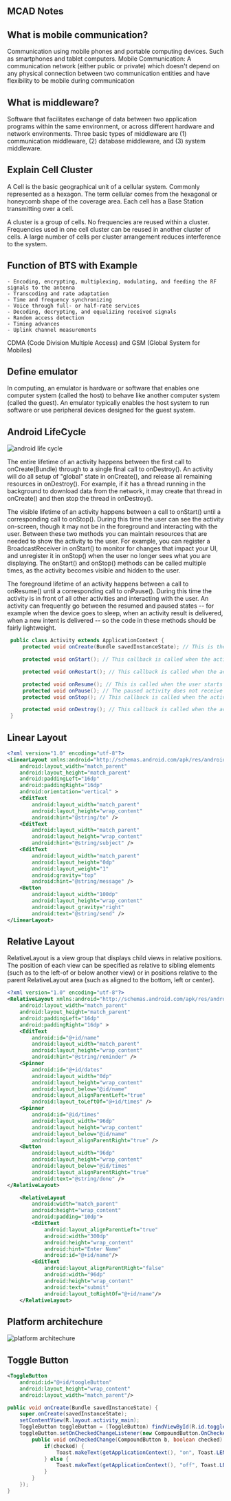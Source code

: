 ## MCAD Notes

## What is mobile communication?

Communication using mobile phones and portable computing devices. Such as smartphones and tablet computers.
Mobile Communication: A communication network (either public or private) which doesn't depend on any physical connection between two communication entities and have flexibility to be mobile during communication

## What is middleware?
Software that facilitates exchange of data between two application programs within the same environment, or across different hardware and network environments. Three basic types of middleware are (1) communication middleware, (2) database middleware, and (3) system middleware.

## Explain Cell Cluster
A Cell is the basic geographical unit of a cellular system. Commonly represented as a hexagon.
The term cellular comes from the hexagonal or honeycomb shape of the coverage area. Each cell has a Base Station transmitting over a cell.

A cluster is a group of cells. No frequencies are reused within a cluster. Frequencies used in one cell cluster can be reused in another cluster of cells. A large number of cells per cluster arrangement reduces interference to the system.

## Function of BTS with Example
    - Encoding, encrypting, multiplexing, modulating, and feeding the RF signals to the antenna
    - Transcoding and rate adaptation
    - Time and frequency synchronizing
    - Voice through full- or half-rate services
    - Decoding, decrypting, and equalizing received signals
    - Random access detection
    - Timing advances
    - Uplink channel measurements

CDMA (Code Division Multiple Access) and GSM (Global System for Mobiles)

## Define emulator
In computing, an emulator is hardware or software that enables one computer system (called the host) to behave like another computer system (called the guest). An emulator typically enables the host system to run software or use peripheral devices designed for the guest system.

## Android LifeCycle
![android life cycle](https://developer.android.com/images/activity_lifecycle.png)

The entire lifetime of an activity happens between the first call to onCreate(Bundle) through to a single final call to onDestroy(). An activity will do all setup of "global" state in onCreate(), and release all remaining resources in onDestroy(). For example, if it has a thread running in the background to download data from the network, it may create that thread in onCreate() and then stop the thread in onDestroy().

The visible lifetime of an activity happens between a call to onStart() until a corresponding call to onStop(). During this time the user can see the activity on-screen, though it may not be in the foreground and interacting with the user. Between these two methods you can maintain resources that are needed to show the activity to the user. For example, you can register a BroadcastReceiver in onStart() to monitor for changes that impact your UI, and unregister it in onStop() when the user no longer sees what you are displaying. The onStart() and onStop() methods can be called multiple times, as the activity becomes visible and hidden to the user.

The foreground lifetime of an activity happens between a call to onResume() until a corresponding call to onPause(). During this time the activity is in front of all other activities and interacting with the user. An activity can frequently go between the resumed and paused states -- for example when the device goes to sleep, when an activity result is delivered, when a new intent is delivered -- so the code in these methods should be fairly lightweight.

``` java
 public class Activity extends ApplicationContext {
     protected void onCreate(Bundle savedInstanceState); // This is the first callback and called when the activity is first created.

     protected void onStart(); // This callback is called when the activity becomes visible to the user.

     protected void onRestart(); // This callback is called when the activity restarts after stopping it.

     protected void onResume(); // This is called when the user starts interacting with the application.
     protected void onPause(); // The paused activity does not receive user input and cannot execute any code and called when the current activity is being paused and the previous activity is being resumed.
     protected void onStop(); // This callback is called when the activity is no longer visible.

     protected void onDestroy(); // This callback is called when the activity restarts after stopping it.
 }

```

## Linear Layout
``` xml
<?xml version="1.0" encoding="utf-8"?>
<LinearLayout xmlns:android="http://schemas.android.com/apk/res/android"
    android:layout_width="match_parent"
    android:layout_height="match_parent"
    android:paddingLeft="16dp"
    android:paddingRight="16dp"
    android:orientation="vertical" >
    <EditText
        android:layout_width="match_parent"
        android:layout_height="wrap_content"
        android:hint="@string/to" />
    <EditText
        android:layout_width="match_parent"
        android:layout_height="wrap_content"
        android:hint="@string/subject" />
    <EditText
        android:layout_width="match_parent"
        android:layout_height="0dp"
        android:layout_weight="1"
        android:gravity="top"
        android:hint="@string/message" />
    <Button
        android:layout_width="100dp"
        android:layout_height="wrap_content"
        android:layout_gravity="right"
        android:text="@string/send" />
</LinearLayout>
```

## Relative Layout

RelativeLayout is a view group that displays child views in relative positions. The position of each view can be specified as relative to sibling elements (such as to the left-of or below another view) or in positions relative to the parent RelativeLayout area (such as aligned to the bottom, left or center).

``` xml
<?xml version="1.0" encoding="utf-8"?>
<RelativeLayout xmlns:android="http://schemas.android.com/apk/res/android"
    android:layout_width="match_parent"
    android:layout_height="match_parent"
    android:paddingLeft="16dp"
    android:paddingRight="16dp" >
    <EditText
        android:id="@+id/name"
        android:layout_width="match_parent"
        android:layout_height="wrap_content"
        android:hint="@string/reminder" />
    <Spinner
        android:id="@+id/dates"
        android:layout_width="0dp"
        android:layout_height="wrap_content"
        android:layout_below="@id/name"
        android:layout_alignParentLeft="true"
        android:layout_toLeftOf="@+id/times" />
    <Spinner
        android:id="@id/times"
        android:layout_width="96dp"
        android:layout_height="wrap_content"
        android:layout_below="@id/name"
        android:layout_alignParentRight="true" />
    <Button
        android:layout_width="96dp"
        android:layout_height="wrap_content"
        android:layout_below="@id/times"
        android:layout_alignParentRight="true"
        android:text="@string/done" />
</RelativeLayout>
```

``` xml
    <RelativeLayout
        android:width="match_parent"
        android:height="wrap_content"
        android:padding="10dp">
        <EditText
            android:layout_alignParentLeft="true"
            android:width="300dp"
            android:height="wrap_content"
            android:hint="Enter Name"
            android:id="@+id/name"/>
        <EditText
            android:layout_alignParentRight="false"
            android:width="96dp"
            android:height="wrap_content"
            android:text="submit"
            android:layout_toRightOf="@+id/name"/>
    </RelativeLayout>
```

## Platform architechure
![platform architechure](https://developer.android.com/guide/platform/images/android-stack_2x.png)


## Toggle Button

``` xml
<ToggleButton
    android:id="@+id/toogleButton"
    android:layout_height="wrap_content"
    android:layout_width="match_parent"/>
```

``` java
public void onCreate(Bundle savedInstanceState) {
    super.onCreate(savedInstanceState);
    setContentView(R.layout.activity_main);
    ToggleButton toggleButton = (ToggleButton) findViewById(R.id.toggleButton);
    toggleButton.setOnCheckedChangeListener(new CompoundButton.OnCheckedChangeListener{
        public void onCheckedChange(CompoundButton b, boolean checked) {
            if(checked) {
                Toast.makeText(getApplicationContext(), "on", Toast.LENGTH_SHORT).show();
            } else {
                Toast.makeText(getApplicationContext(), "off", Toast.LENGTH_SHORT).show();
            }
        }
    });
}
```
